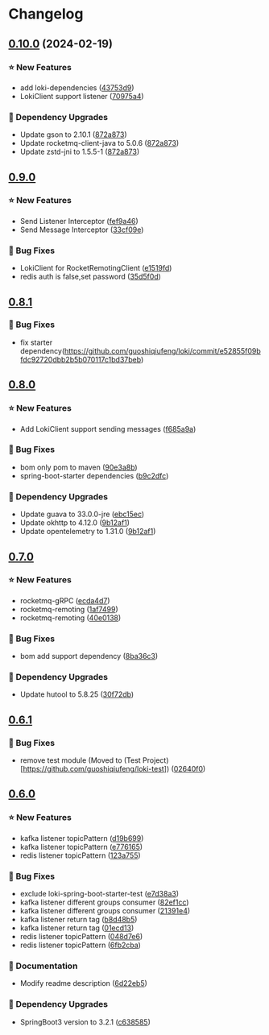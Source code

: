 # Changelog

## [0.10.0](https://github.com/guoshiqiufeng/loki/compare/v0.9.0...v0.10.0) (2024-02-19)


### ⭐ New Features

* add loki-dependencies ([43753d9](https://github.com/guoshiqiufeng/loki/commit/43753d96ccdb23c806922ac83f98f227cb98e562))
* LokiClient support listener ([70975a4](https://github.com/guoshiqiufeng/loki/commit/70975a41a88569399fd14f2de1bc3a6bb7b2d686))


### 🔨 Dependency Upgrades

* Update gson to 2.10.1 ([872a873](https://github.com/guoshiqiufeng/loki/commit/872a8739c0cf8caea08de13a92280f8e21370150))
* Update rocketmq-client-java to 5.0.6 ([872a873](https://github.com/guoshiqiufeng/loki/commit/872a8739c0cf8caea08de13a92280f8e21370150))
* Update zstd-jni to 1.5.5-1 ([872a873](https://github.com/guoshiqiufeng/loki/commit/872a8739c0cf8caea08de13a92280f8e21370150))

## [0.9.0](https://github.com/guoshiqiufeng/loki/compare/v0.8.1...v0.9.0)

### ⭐ New Features

* Send Listener
  Interceptor ([fef9a46](https://github.com/guoshiqiufeng/loki/commit/fef9a46563447f0e80c1b985508dff92a7f992c1))
* Send Message
  Interceptor ([33cf09e](https://github.com/guoshiqiufeng/loki/commit/33cf09ea58e4d3ad2561b92bb0eff16365f7cc01))

### 🐞 Bug Fixes

* LokiClient for
  RocketRemotingClient ([e1519fd](https://github.com/guoshiqiufeng/loki/commit/e1519fd46f24cec2291beb7b87ce2f6d5300131e))
* redis auth is false,set
  password ([35d5f0d](https://github.com/guoshiqiufeng/loki/commit/35d5f0d5c03f5a469f4c66d16091b27f7d7947d6))

## [0.8.1](https://github.com/guoshiqiufeng/loki/compare/v0.8.0...v0.8.1)

### 🐞 Bug Fixes

- fix starter dependency(https://github.com/guoshiqiufeng/loki/commit/e52855f09bfdc92720dbb2b5b070117c1bd37beb)

## [0.8.0](https://github.com/guoshiqiufeng/loki/compare/v0.7.0...v0.8.0)

### ⭐ New Features

* Add LokiClient support sending
  messages ([f685a9a](https://github.com/guoshiqiufeng/loki/commit/f685a9a705c6a7f072fed490e572eb3d79eab4f1))

### 🐞 Bug Fixes

* bom only pom to
  maven ([90e3a8b](https://github.com/guoshiqiufeng/loki/commit/90e3a8b2d62255cafd245e5dafc02db9bff29c53))
* spring-boot-starter
  dependencies ([b9c2dfc](https://github.com/guoshiqiufeng/loki/commit/b9c2dfcc905d19ef9c8ce99dc3d8f8820fafb506))

### 🔨 Dependency Upgrades

* Update guava to
  33.0.0-jre ([ebc15ec](https://github.com/guoshiqiufeng/loki/commit/ebc15ece6a548a251e4cb1e22219d46cfc606636))
* Update okhttp to
  4.12.0 ([9b12af1](https://github.com/guoshiqiufeng/loki/commit/9b12af1fec0d06516eb85e4e2c5deb8185dd2e7c))
* Update opentelemetry to
  1.31.0 ([9b12af1](https://github.com/guoshiqiufeng/loki/commit/9b12af1fec0d06516eb85e4e2c5deb8185dd2e7c))

## [0.7.0](https://github.com/guoshiqiufeng/loki/compare/v0.6.1...v0.7.0)

### ⭐ New Features

* rocketmq-gRPC ([ecda4d7](https://github.com/guoshiqiufeng/loki/commit/ecda4d7106ddba2c91e13ad042593ed91a59ead3))
* rocketmq-remoting ([1af7499](https://github.com/guoshiqiufeng/loki/commit/1af74997aa03a672f6fc9dba32e6c7277cd830e2))
* rocketmq-remoting ([40e0138](https://github.com/guoshiqiufeng/loki/commit/40e01381b1a3224d0cd49c43acf475e329bc8abe))

### 🐞 Bug Fixes

* bom add support
  dependency ([8ba36c3](https://github.com/guoshiqiufeng/loki/commit/8ba36c3101fa95696d11dfad35e55f9bda52ad6f))

### 🔨 Dependency Upgrades

* Update hutool to
  5.8.25 ([30f72db](https://github.com/guoshiqiufeng/loki/commit/30f72db9a48250518d7990f8449976ae19227651))

## [0.6.1](https://github.com/guoshiqiufeng/loki/compare/v0.6.0...v0.6.1)

### 🐞 Bug Fixes

* remove test module (Moved to (Test
  Project) [https://github.com/guoshiqiufeng/loki-test]) ([02640f0](https://github.com/guoshiqiufeng/loki/commit/02640f06e5cff5e5142f152a6aa896f62a270c35))

## [0.6.0](https://github.com/guoshiqiufeng/loki/compare/v0.5.0...v0.6.0)

### ⭐ New Features

* kafka listener
  topicPattern ([d19b699](https://github.com/guoshiqiufeng/loki/commit/d19b6992aceaacfcf668f3832396061a8315308a))
* kafka listener
  topicPattern ([e776165](https://github.com/guoshiqiufeng/loki/commit/e7761657dda559c0e6b2582c27a48ecd7d8a23cf))
* redis listener
  topicPattern ([123a755](https://github.com/guoshiqiufeng/loki/commit/123a7551528df0a104a5e904142632331500dd36))

### 🐞 Bug Fixes

* exclude
  loki-spring-boot-starter-test ([e7d38a3](https://github.com/guoshiqiufeng/loki/commit/e7d38a3cea47a0382e8b72f35bf64e7637726d80))
* kafka listener different groups
  consumer ([82ef1cc](https://github.com/guoshiqiufeng/loki/commit/82ef1ccb9fae16e8c740c6edbed77a58f230788f))
* kafka listener different groups
  consumer ([21391e4](https://github.com/guoshiqiufeng/loki/commit/21391e447979c6d1684d476c299e8e71407218bf))
* kafka listener return
  tag ([b8d48b5](https://github.com/guoshiqiufeng/loki/commit/b8d48b52d451bc036175684610217215aa539615))
* kafka listener return
  tag ([01ecd13](https://github.com/guoshiqiufeng/loki/commit/01ecd137bac53ce1e6df64b91102df0803a76d26))
* redis listener
  topicPattern ([048d7e6](https://github.com/guoshiqiufeng/loki/commit/048d7e6b08608a81f4b9bb9166d0d60735f6a85d))
* redis listener
  topicPattern ([6fb2cba](https://github.com/guoshiqiufeng/loki/commit/6fb2cba79c47dc2406a69c54fcba8e44c3304220))

### 📔 Documentation

* Modify readme
  description ([6d22eb5](https://github.com/guoshiqiufeng/loki/commit/6d22eb5fc91d6108aae8628a42498bf22d72e73f))

### 🔨 Dependency Upgrades

* SpringBoot3 version to
  3.2.1 ([c638585](https://github.com/guoshiqiufeng/loki/commit/c6385857e33d9ac21882c26888b111bfc11b4ea0))
